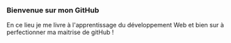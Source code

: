 ### Bienvenue sur mon GitHub

<!--
**GwenOc/GwenOc** is a ✨ _special_ ✨ repository because its `README.md` (this file) appears on your GitHub profile. --!>

En ce lieu je me livre à l'apprentissage du développement Web et bien sur à perfectionner ma maitrise de gitHub !






